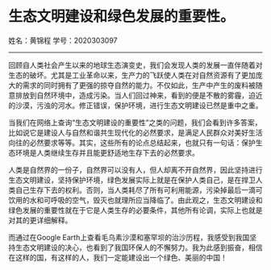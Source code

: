 # 生态文明建设和绿色发展的重要性。

姓名：黄锦程
学号：2020303097

---
回顾自人类社会产生以来的地球生态演变史，我们会发现人类的发展一直伴随着对生态的破坏。尤其是工业革命以来，生产力的飞跃使人类在对自然资源有了更加庞大的需求的同时拥有了更强的掠夺自然的能力。不仅如此，生产中产生的废料被随意排放到自然环境中，造成污染。当人们回过神来，看到的便是不散的雾霾，迫近的沙漠，污浊的河水。修正错误，保护环境，进行生态文明建设已然是重中之重。

当我们在网络上查询“生态文明建设的重要性”之类的问题，我们会看到许多答案，比如说它是建设人与自然和谐共生现代化的必然要求，是满足人民群众对美好生活向往的必然要求等等。其实，这些所有的论点总结起来，也就只有一句话：保护生态环境是人类继续生存并且能更舒适地生存下去的必然要求。

人类是自然界的一份子，自然界可以没有人，但人却离不开自然界，因此坚持进行生态文明建设，坚持保护环境，绿色发展实际上就是在保护人类自己，是在捍卫人类自己生存下去的权利。否则，当人类耗尽了所有可利用能源，污染掉最后一滴可饮用的水和可呼吸的空气，毁灭也就理所应当降临了。由此观之，生态文明建设和绿色发展的重要性就在于它是人类生存的必要条件，其他所有论调，实际上也就是对其的更详细解释。

而通过在Google Earth上查看毛乌素沙漠和塞罕坝的治沙历程，我感受到我国坚持生态文明建设的决心，也看到了我国环保人的不懈努力。我为此感到振奋，相信在这样的国，有这样的人，我们一定能建设出一个绿色、美丽的中国！